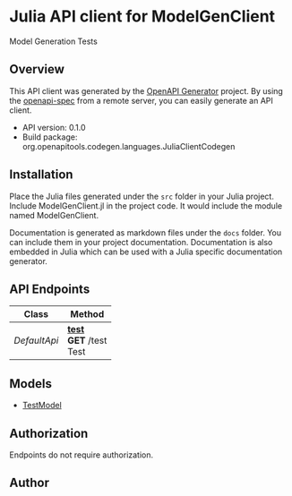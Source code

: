 # Julia API client for ModelGenClient

Model Generation Tests

## Overview
This API client was generated by the [OpenAPI Generator](https://openapi-generator.tech) project.  By using the [openapi-spec](https://openapis.org) from a remote server, you can easily generate an API client.

- API version: 0.1.0
- Build package: org.openapitools.codegen.languages.JuliaClientCodegen


## Installation
Place the Julia files generated under the `src` folder in your Julia project. Include ModelGenClient.jl in the project code.
It would include the module named ModelGenClient.

Documentation is generated as markdown files under the `docs` folder. You can include them in your project documentation.
Documentation is also embedded in Julia which can be used with a Julia specific documentation generator.

## API Endpoints

Class | Method
------------ | -------------
*DefaultApi* | [**test**](docs/DefaultApi.md#test)<br/>**GET** /test<br/>Test


## Models

 - [TestModel](docs/TestModel.md)


<a id="authorization"></a>
## Authorization
Endpoints do not require authorization.


## Author




